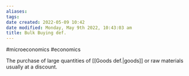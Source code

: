 ```yaml
---
aliases: 
tags: 
date created: 2022-05-09 10:42
date modified: Monday, May 9th 2022, 10:43:03 am
title: Bulk Buying def.
---
```


#microeconomics #economics

The purchase of large quantities of [[Goods def.|goods]] or raw materials usually at a discount.
